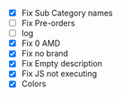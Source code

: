 - [X] Fix Sub Category names
- [ ] Fix Pre-orders
- [ ] log
- [X] Fix 0 AMD
- [X] Fix no brand
- [X] Fix Empty description
- [X] Fix JS not executing
- [X] Colors